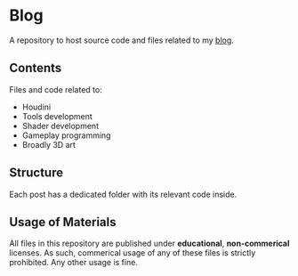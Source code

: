 # Blog
A repository to host source code and files related to my [blog](https://www.bencres.net/blog).

## Contents

Files and code related to: 
- Houdini
- Tools development
- Shader development
- Gameplay programming
- Broadly 3D art

## Structure

Each post has a dedicated folder with its relevant code inside.

## Usage of Materials

All files in this repository are published under **educational**, **non-commerical** licenses. As such, commerical usage of any of these files is strictly prohibited. 
Any other usage is fine. 
